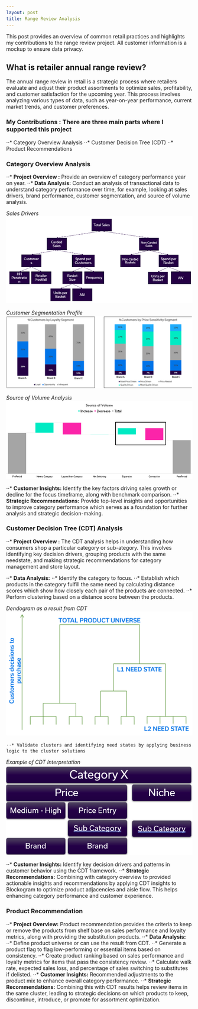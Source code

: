 ```yaml
---
layout: post
title: Range Review Analysis
---
```


This post provides an overview of common retail practices and highlights my contributions to the range review project. All customer information is a mockup to ensure data privacy.

## What is retailer annual range review?

The annual range review in retail is a strategic process where retailers evaluate and adjust their product assortments to optimize sales, profitability, and customer satisfaction for the upcoming year. This process involves analyzing various types of data, such as year-on-year performance, current market trends, and customer preferences.

### **My Contributions** : There are three main parts where I supported this project
⋅⋅* Category Overview Analysis
⋅⋅* Customer Decision Tree (CDT)
⋅⋅* Product Recommendations

### **Category Overview Analysis**

⋅⋅* **Project Overview :** Provide an overview of category performance year on year.
⋅⋅* **Data Analysis:** Conduct an analysis of transactional data to understand category performance over time, for example, looking at sales drivers, brand performance, customer segmentation, and source of volume analysis.

*Sales Drivers*
<img src="/images/Cate Overview/sales tree ppt.png" alt="sales tree ppt" class="fit image">

*Customer Segmentation Profile*
<img src="/images/Cate Overview/HH Profile.png" alt="HH Profile" class="fit image">

*Source of Volume Analysis*
<img src="/images/Cate Overview/SOV.png" alt="SOV" class="fit image">

⋅⋅* **Customer Insights:** Identify the key factors driving sales growth or decline for the focus timeframe, along with benchmark comparison.
⋅⋅* **Strategic Recommendations:** Provide top-level insights and opportunities to improve category performance which serves as a foundation for further analysis and strategic decision-making.


### **Customer Decision Tree (CDT) Analysis**

⋅⋅* **Project Overview :** The CDT analysis helps in understanding how consumers shop a particular category or sub-ategory. This involves identifying key decision drivers, grouping products with the same needstate, and making strategic recommendations for category management and store layout.

⋅⋅* **Data Analysis:** 
    ⋅⋅* Identify the category to focus.
    ⋅⋅* Establish which products in the category fulfill the same need by calculating distance scores which show how closely each pair of the products are connected.
    ⋅⋅* Perform clustering based on a distance score between the products.

*Dendogram as a result from CDT*
<img src="/images/Cate Overview/CDT.png" alt="CDT" class="fit image">

    ⋅⋅* Validate clusters and identifying need states by applying business logic to the cluster solutions 

*Example of CDT Interpretation*
<img src="/images/Cate Overview/CDT interpret.png" alt="CDT interpret" class="fit image">

⋅⋅* **Customer Insights:** Identify key decision drivers and patterns in customer behavior using the CDT framework.
⋅⋅* **Strategic Recommendations:** Combining with category overview to provided actionable insights and recommendations by applying CDT insights to Blockogram to optimize product adjacencies and aisle flow. This helps enhancing category performance and customer experience.


### **Product Recommendation**
⋅⋅* **Project Overview:**  Product recommendation provides the criteria to keep or remove the products from shelf base on sales performance and loyalty metrics, along with providing the substitution products.
⋅⋅* **Data Analysis:**  
    ⋅⋅* Define product universe or can use the result from CDT.
    ⋅⋅* Generate a product flag to flag low-performing or essential items based on consistency.
    ⋅⋅* Create product ranking based on sales performance and loyalty metrics for items that pass the consistency review.
    ⋅⋅* Calculate walk rate, expected sales loss, and percentage of sales switching to substitutes if delisted.
⋅⋅* **Customer Insights:**  Recommended adjustments to the product mix to enhance overall category performance.
⋅⋅* **Strategic Recommendations:**  Combining this with CDT results helps review items in the same cluster, leading to strategic decisions on which products to keep, discontinue, introduce, or promote for assortment optimization.
